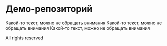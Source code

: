 # Демо-репозиторий

Какой-то текст, можно не обращать внимания
Какой-то текст, можно не обращать внимания
Какой-то текст, можно не обращать внимания

All rights reserved


